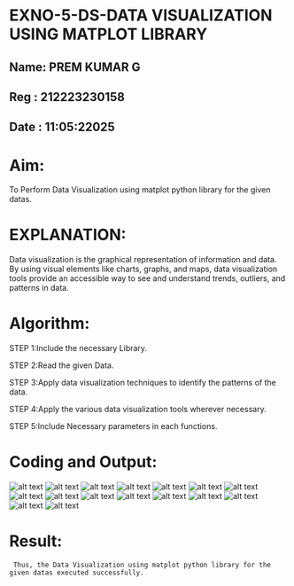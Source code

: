 # EXNO-5-DS-DATA VISUALIZATION USING MATPLOT LIBRARY

## Name: PREM KUMAR G
## Reg : 212223230158
## Date : 11:05:22025

# Aim:

  To Perform Data Visualization using matplot python library for the given datas.

# EXPLANATION:

Data visualization is the graphical representation of information and data. By using visual elements like charts, graphs, and maps, data visualization tools provide an accessible way to see and understand trends, outliers, and patterns in data.

# Algorithm:

STEP 1:Include the necessary Library.

STEP 2:Read the given Data.

STEP 3:Apply data visualization techniques to identify the patterns of the data.

STEP 4:Apply the various data visualization tools wherever necessary.

STEP 5:Include Necessary parameters in each functions.

# Coding and Output:
 
![alt text](DS-EXP-5.1.png)
![alt text](DS-EXP-5.2.png)
![alt text](DS-EXP-5.3.png)
![alt text](DS-EXP-5.4.png) 
![alt text](DS-EXP-5.5.png) 
![alt text](DS-EXP-5.6.png)
![alt text](DS-EXP-5.7.png) 
![alt text](DS-EXP-5.8.png)
![alt text](DS-EXP-5.9.png) 
![alt text](DS-EXP-5.10.png) 
![alt text](DS-EXP-5.11.png)
![alt text](DS-EXP-5.12.png) 
![alt text](DS-EXP-5.13.png) 
![alt text](DS-EXP-5.14.png) 
![alt text](DS-EXP-5.15.png) 
![alt text](DS-EXP-5.16.png) 

# Result:

     Thus, the Data Visualization using matplot python library for the given datas executed successfully.
